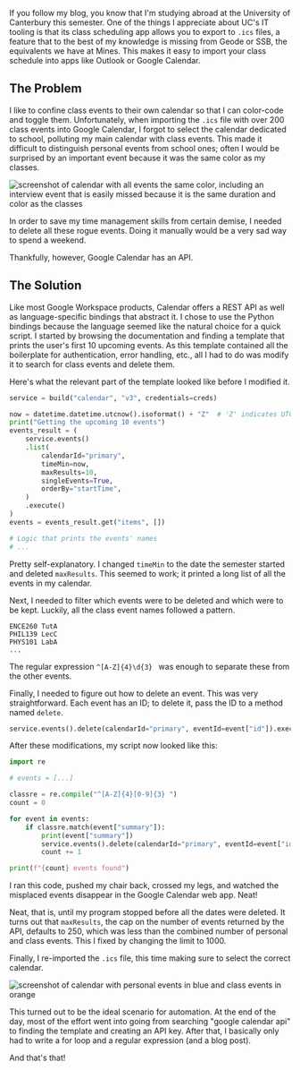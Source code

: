 If you follow my blog, you know that I'm studying abroad at the University of Canterbury this semester. One of the things I appreciate about UC's IT tooling is that its class scheduling app allows you to export to `.ics` files, a feature that to the best of my knowledge is missing from Geode or SSB, the equivalents we have at Mines. This makes it easy to import your class schedule into apps like Outlook or Google Calendar.

## The Problem

I like to confine class events to their own calendar so that I can color-code and toggle them. Unfortunately, when importing the `.ics` file with over 200 class events into Google Calendar, I forgot to select the calendar dedicated to school, polluting my main calendar with class events. This made it difficult to distinguish personal events from school ones; often I would be surprised by an important event because it was the same color as my classes.

![screenshot of calendar with all events the same color, including an interview event that is easily missed because it is the same duration and color as the classes](messed_up_calendar.png "How long does it take you to find when my interview is?")

In order to save my time management skills from certain demise, I needed to delete all these rogue events. Doing it manually would be a very sad way to spend a weekend.

Thankfully, however, Google Calendar has an API.

## The Solution
Like most Google Workspace products, Calendar offers a REST API as well as language-specific bindings that abstract it. I chose to use the Python bindings because the language seemed like the natural choice for a quick script. I started by browsing the documentation and finding a template that prints the user's first 10 upcoming events. As this template contained all the boilerplate for authentication, error handling, etc., all I had to do was modify it to search for class events and delete them.

Here's what the relevant part of the template looked like before I modified it.
```py
service = build("calendar", "v3", credentials=creds)

now = datetime.datetime.utcnow().isoformat() + "Z"  # 'Z' indicates UTC time
print("Getting the upcoming 10 events")
events_result = (
    service.events()
    .list(
        calendarId="primary",
        timeMin=now,
        maxResults=10,
        singleEvents=True,
        orderBy="startTime",
    )
    .execute()
)
events = events_result.get("items", [])

# Logic that prints the events' names
# ...
```
Pretty self-explanatory. I changed `timeMin` to the date the semester started and deleted `maxResults`. This seemed to work; it printed a long list of all the events in my calendar.

Next, I needed to filter which events were to be deleted and which were to be kept. Luckily, all the class event names followed a pattern.
```
ENCE260 TutA
PHIL139 LecC
PHYS101 LabA
...
```
The regular expression `^[A-Z]{4}\d{3} `&nbsp;was enough to separate these from the other events.

Finally, I needed to figure out how to delete an event. This was very straightforward. Each event has an ID; to delete it, pass the ID to a method named `delete`.
```py
service.events().delete(calendarId="primary", eventId=event["id"]).execute()
```

After these modifications, my script now looked like this:
```py
import re

# events = [...]

classre = re.compile("^[A-Z]{4}[0-9]{3} ")
count = 0

for event in events:
    if classre.match(event["summary"]):
        print(event["summary"])
        service.events().delete(calendarId="primary", eventId=event["id"]).execute()
        count += 1

print(f"{count} events found")
```

I ran this code, pushed my chair back, crossed my legs, and watched the misplaced events disappear in the Google Calendar web app. Neat!

Neat, that is, until my program stopped before all the dates were deleted. It turns out that `maxResults`, the cap on the number of events returned by the API, defaults to 250, which was less than the combined number of personal and class events. This I fixed by changing the limit to 1000.

Finally, I re-imported the `.ics` file, this time making sure to select the correct calendar.

![screenshot of calendar with personal events in blue and class events in orange](fixed_calendar.png "Phew, that's much easier to read!")

This turned out to be the ideal scenario for automation. At the end of the day, most of the effort went into going from searching "google calendar api" to finding the template and creating an API key. After that, I basically only had to write a for loop and a regular expression (and a blog post).

And that's that!
